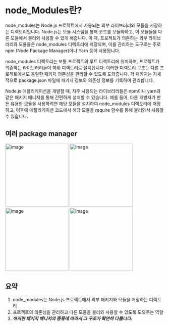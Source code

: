 # node_Modules란?

node_modules는 Node.js 프로젝트에서 사용되는 외부 라이브러리와 모듈을 저장하는 디렉토리입니다. Node.js는 모듈 시스템을 통해 코드를 모듈화하고, 이 모듈들을 다른 모듈에서 불러와 사용할 수 있게 해줍니다. 이 때, 프로젝트가 의존하는 외부 라이브러리와 모듈들은 node_modules 디렉토리에 저장되며, 이를 관리하는 도구로는 주로 npm (Node Package Manager)이나 Yarn 등이 사용됩니다.

node_modules 디렉토리는 보통 프로젝트의 루트 디렉토리에 위치하며, 프로젝트가 의존하는 라이브러리들이 하위 디렉토리로 설치됩니다. 이러한 디렉토리 구조는 다른 프로젝트에서도 동일한 패키지 의존성을 관리할 수 있도록 도와줍니다. 각 패키지는 자체적으로 package.json 파일에 패키지 정보와 의존성 정보를 기록하여 관리합니다.

Node.js 애플리케이션을 개발할 때, 자주 사용되는 라이브러리들은 npm이나 yarn과 같은 패키지 매니저를 통해 간편하게 설치할 수 있습니다. 예를 들어, 다른 개발자가 만든 유용한 모듈을 사용하려면 해당 모듈을 설치하여 node_modules 디렉토리에 저장하고, 이후에 애플리케이션 코드에서 해당 모듈을 require 함수를 통해 불러와서 사용할 수 있습니다.

## 여러 package manager

<img width="200" alt="image" src="https://github.com/adultlee/adultlee-docs/assets/77886826/91784f43-a855-4a14-8d9b-45854bc21b66">
<img width="200" alt="image" src="https://github.com/adultlee/adultlee-docs/assets/77886826/770c4593-60f1-4fa1-9783-b7eb9691bec4">
<img width="200" alt="image" src="https://github.com/adultlee/adultlee-docs/assets/77886826/69eced59-67ba-4ef6-93f9-839b2c8f497c">
<img width="200" alt="image" src="https://github.com/adultlee/adultlee-docs/assets/77886826/e8a3540a-b554-4b17-9494-a4a77eb2bbe2">

## 요약

1. node_modules는 Node.js 프로젝트에서 외부 패키지와 모듈을 저장하는 디렉토리
2. 프로젝트의 의존성을 관리하고 다른 모듈을 불러와 사용할 수 있도록 도와주는 역할
3. **_하지만 패키지 매니저의 종류에 따라서 그 구조가 확연히 다릅니다._**
